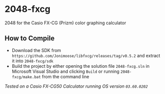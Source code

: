 # 2048-fxcg
2048 for the Casio FX-CG (Prizm) color graphing calculator

## How to Compile
- Download the SDK from `https://github.com/Jonimoose/libfxcg/releases/tag/v0.5.2` and extract it into `2048-fxcg/sdk`
- Build the project by either opening the solution file `2048-fxcg.sln` in Microsoft Visual Studio and clicking `Build` or running `2048-fxcg/make.bat` from the command line

*Tested on a Casio FX-CG50 Calculator running OS version `03.60.0202`*
